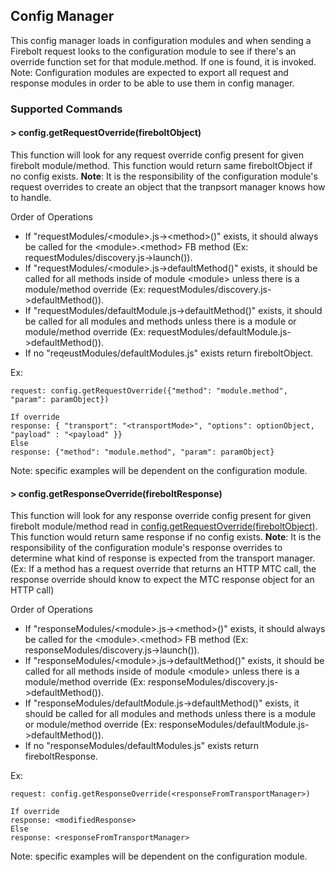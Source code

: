 ## Config Manager

This config manager loads in configuration modules and when sending a Firebolt request looks to the configuration module to see if there's an override function set for that module.method. If one is found, it is invoked. 
Note: Configuration modules are expected to export all request and response modules in order to be able to use them in config manager.

### Supported Commands

#### > config.getRequestOverride(fireboltObject)
 
This function will look for any request override config present for given firebolt module/method. This function would return same fireboltObject if no config exists. **Note**: It is the responsibility of the configuration module's request overrides to create an object that the tranpsort manager knows how to handle.

Order of Operations
* If "requestModules/\<module\>.js-\>\<method\>()" exists, it should always be called for the \<module\>.\<method\> FB method (Ex: requestModules/discovery.js-\>launch()).
* If "requestModules/\<module\>.js-\>defaultMethod()" exists, it should be called for all methods inside of module \<module\> unless there is a module/method override (Ex: requestModules/discovery.js-\>defaultMethod()).
* If "requestModules/defaultModule.js-\>defaultMethod()" exists, it should be called for all modules and methods unless there is a module or module/method override (Ex: requestModules/defaultModule.js-\>defaultMethod()).
* If no "reqeustModules/defaultModules.js" exists return fireboltObject.


Ex:
```
request: config.getRequestOverride({"method": "module.method", "param": paramObject})

If override
response: { "transport": "<transportMode>", "options": optionObject, "payload" : "<payload" }}
Else
response: {"method": "module.method", "param": paramObject}
```
Note: specific examples will be dependent on the configuration module.

#### > config.getResponseOverride(fireboltResponse)

This function will look for any response override config present for given firebolt module/method read in [config.getRequestOverride(fireboltObject)](#-configgetrequestoverridefireboltobject). This function would return same response if no config exists. **Note**: It is the responsibility of the configuration module's response overrides to determine what kind of response is expected from the transport manager. (Ex: If a method has a request override that returns an HTTP MTC call, the response override should know to expect the MTC response object for an HTTP call)

Order of Operations
* If "responseModules/\<module\>.js-\>\<method\>()" exists, it should always be called for the \<module\>.\<method\> FB method (Ex: responseModules/discovery.js-\>launch()).
* If "responseModules/\<module\>.js-\>defaultMethod()" exists, it should be called for all methods inside of module \<module\> unless there is a module/method override (Ex: responseModules/discovery.js-\>defaultMethod()).
* If "responseModules/defaultModule.js-\>defaultMethod()" exists, it should be called for all modules and methods unless there is a module or module/method override (Ex: responseModules/defaultModule.js-\>defaultMethod()).
* If no "responseModules/defaultModules.js" exists return fireboltResponse.

Ex:

```
request: config.getResponseOverride(<responseFromTransportManager>)

If override
response: <modifiedResponse>
Else
response: <responseFromTransportManager>
```
Note: specific examples will be dependent on the configuration module.
